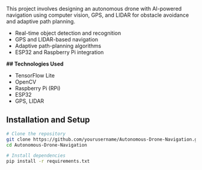 This project involves designing an autonomous drone with AI-powered navigation using computer vision, GPS, and LIDAR for obstacle avoidance and adaptive path planning.

- Real-time object detection and recognition
- GPS and LIDAR-based navigation
- Adaptive path-planning algorithms
- ESP32 and Raspberry Pi integration

**## Technologies Used**
- TensorFlow Lite
- OpenCV
- Raspberry Pi (RPi)
- ESP32
- GPS, LIDAR

## Installation and Setup
```sh
# Clone the repository
git clone https://github.com/yourusername/Autonomous-Drone-Navigation.git
cd Autonomous-Drone-Navigation

# Install dependencies
pip install -r requirements.txt
